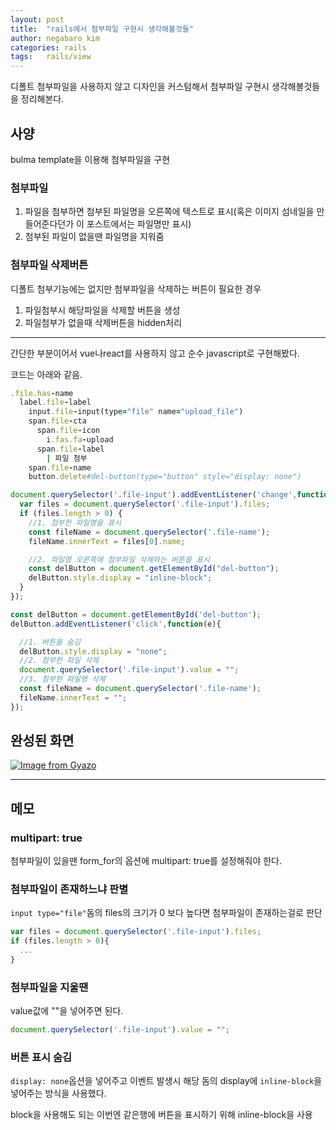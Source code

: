 ```yaml
---
layout: post
title:  "rails에서 첨부파일 구현시 생각해볼것들"
author: negabaro kim
categories: rails
tags:	rails/view
---
```



디폴트 첨부파일을 사용하지 않고 디자인을 커스텀해서 첨부파일 구현시 생각해볼것들을 정리해본다.


## 사양

bulma template을 이용해 첨부파일을 구현


### 첨부파일

1. 파일을 첨부하면 첨부된 파일명을 오른쪽에 텍스트로 표시(혹은 이미지 섬네일을 만들어준다던가 이 포스트에서는 파일명만 표시)
2. 첨부된 파일이 없을땐 파일명을 지워줌

### 첨부파일 삭제버튼

디폴트 첨부기능에는 없지만 첨부파일을 삭제하는 버튼이 필요한 경우

1. 파일첨부시 해당파일을 삭제할 버튼을 생성
2. 파일첨부가 없을때 삭제버튼을 hidden처리


---

간단한 부분이어서 vue나react를 사용하지 않고 순수 javascript로 구현해봤다.

코드는 아래와 같음.


```ruby
.file.has-name
  label.file-label
    input.file-input(type="file" name="upload_file")
    span.file-cta
      span.file-icon
        i.fas.fa-upload
      span.file-label
        | 파일 첨부
    span.file-name
    button.delete#del-button(type="button" style="display: none")
```


```js
document.querySelector('.file-input').addEventListener('change',function(e){
  var files = document.querySelector('.file-input').files;
  if (files.length > 0) {
    //1. 첨부한 파일명을 표시
    const fileName = document.querySelector('.file-name');
    fileName.innerText = files[0].name;

    //2. 파일명 오른쪽에 첨부파일 삭제하는 버튼을 표시
    const delButton = document.getElementById("del-button");
    delButton.style.display = "inline-block";
  }
});
```


```js
const delButton = document.getElementById('del-button');
delButton.addEventListener('click',function(e){

  //1. 버튼을 숨김
  delButton.style.display = "none";
  //2. 첨부한 파일 삭제
  document.querySelector('.file-input').value = "";
  //3. 첨부한 파일명 삭제
  const fileName = document.querySelector('.file-name');
  fileName.innerText = "";
});
```

## 완성된 화면

[![Image from Gyazo](https://i.gyazo.com/d2f1fa03ddf70b79c6e12736a8e3dbdd.gif)](https://gyazo.com/d2f1fa03ddf70b79c6e12736a8e3dbdd)

---

## 메모

### multipart: true

첨부파일이 있을땐 form_for의 옵션에 multipart: true를 설정해줘야 한다.

### 첨부파일이 존재하느냐 판별

`input type="file"`돔의 files의 크기가 0 보다 높다면 첨부파일이 존재하는걸로 판단


```js
var files = document.querySelector('.file-input').files;
if (files.length > 0){
  ...
}
```

### 첨부파일을 지울땐

value값에 ""을 넣어주면 된다.

```js
document.querySelector('.file-input').value = "";
```

### 버튼 표시 숨김

`display: none`옵션을 넣어주고 이벤트 발생시 해당 돔의 display에 `inline-block`을 넣어주는 방식을 사용했다.

block을 사용해도 되는 이번엔 같은행에 버튼을 표시하기 위해 inline-block을 사용

